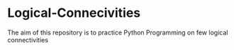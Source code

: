 # Logical-Connecivities
The aim of this repository is to practice Python Programming on few logical connectivities
